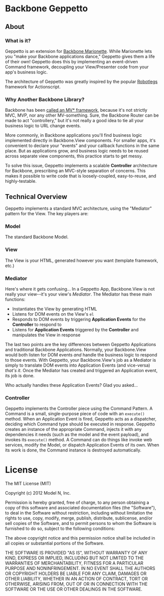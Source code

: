 # Backbone Geppetto

## About

### What is it?

Geppetto is an extension for [Backbone Marionette](https://github.com/derickbailey/backbone.marionette).  While Marionette lets you "make your Backbone applications dance," Geppetto gives them a life of their own!  Geppetto does this by implementing an event-driven Command framework, decoupling your View/Presenter code from your app's business logic.  

The architecture of Geppetto was greatly inspired by the popular [Robotlegs](http://robotlegs.org) framework for Actionscript.

### Why Another Backbone Library?

Backbone has been [called an MV* framework](http://lostechies.com/derickbailey/2011/12/23/backbone-js-is-not-an-mvc-framework/), because it's not strictly MVC, MVP, nor any other MV-something.  Sure, the Backbone Router can be made to act "controllery," but it's not really a good idea to tie all your business logic to URL change events.  

More commonly, in Backbone applications you'll find business logic implemented directly in Backbone.View components.  For smaller apps, it's convenient to declare your "events" and your callback functions in the same place.  But as applications grow, and business logic needs to be reused across separate view components, this practice starts to get messy.

To solve this issue, Geppetto implements a scalable **Controller** architecture for Backbone, prescribing an MVC-style separation of concerns.  This makes it possible to write code that is loosely-coupled, easy-to-reuse, and highly-testable.  

## Technical Overview

Geppetto implements a standard MVC architecture, using the "Mediator" pattern for the View.  The key players are:

### Model

The standard Backbone Model.

### View

The View is your HTML, generated however you want (template framework, etc.)

### Mediator

Here's where it gets confusing... In a Geppetto App, Backbone.View is not really your view--it's your view's *Mediator*.  The Mediator has these main functions:
* Instantiates the View by generating HTML
* Listens for DOM events on the View's `el`
* Responds to DOM events by triggering **Application Events** for the **Controller** to respond to
* Listens for **Application Events** triggered by the **Controller** and manipulates the View in response

The last two points are the key differences between Geppetto Applications and traditional Backbone Applications.  Normally, your Backbone.View would both listen for DOM events *and* handle the business logic to respond to those events.  With Geppetto, your Backbone.View's job as a Mediator is simply to translate DOM events into Application Events (and vice-versa) *that's it*.  Once the Mediator has created and triggered an Application event, its job is done.

Who actually handles these Application Events?  Glad you asked...

### Controller

Geppetto implements the Controller piece using the Command Pattern.  A Command is a small, single-purpose piece of code with an `execute()` method.  When an Application Event is fired, Geppetto acts as a dispatcher, deciding which Command type should be executed in response.  Geppetto creates an instance of the appropriate Command, injects it with any dependencies it needs (such as the model and the event payload), and invokes its `execute()` method.  A Command can do things like invoke web services, modify the Model, or dispatch Application Events of its own.  When its work is done, the Command instance is destroyed automatically.

# License

The MIT License (MIT)

Copyright (c) 2012 Model N, Inc.

Permission is hereby granted, free of charge, to any person obtaining a copy of this software and associated documentation files (the "Software"), to deal in the Software without restriction, including without limitation the rights to use, copy, modify, merge, publish, distribute, sublicense, and/or sell copies of the Software, and to permit persons to whom the Software is furnished to do so, subject to the following conditions:

The above copyright notice and this permission notice shall be included in all copies or substantial portions of the Software.

THE SOFTWARE IS PROVIDED "AS IS", WITHOUT WARRANTY OF ANY KIND, EXPRESS OR IMPLIED, INCLUDING BUT NOT LIMITED TO THE WARRANTIES OF MERCHANTABILITY, FITNESS FOR A PARTICULAR PURPOSE AND NONINFRINGEMENT. IN NO EVENT SHALL THE AUTHORS OR COPYRIGHT HOLDERS BE LIABLE FOR ANY CLAIM, DAMAGES OR OTHER LIABILITY, WHETHER IN AN ACTION OF CONTRACT, TORT OR OTHERWISE, ARISING FROM, OUT OF OR IN CONNECTION WITH THE SOFTWARE OR THE USE OR OTHER DEALINGS IN THE SOFTWARE.

